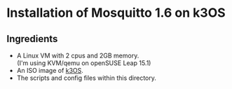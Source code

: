 # Installation of Mosquitto 1.6 on k3OS

## Ingredients
  - A Linux VM with 2 cpus and 2GB memory. \
    (I'm using KVM/qemu on openSUSE Leap 15.1)
  - An ISO image of [k3OS](https://github.com/rancher/k3os/releases/download/v0.7.1/k3os-amd64.iso).
  - The scripts and config files within this directory.
